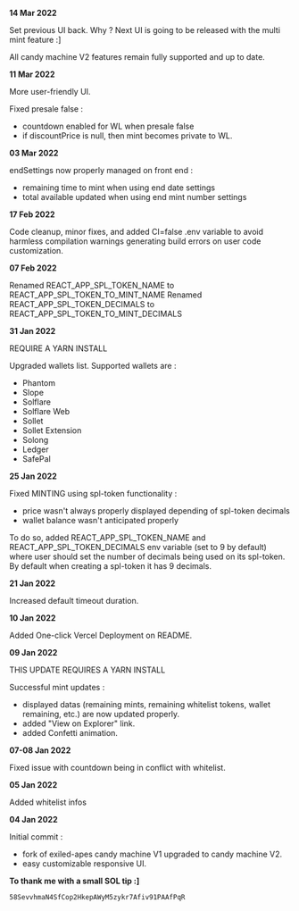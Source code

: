 **14 Mar 2022**

Set previous UI back. Why ?
Next UI is going to be released with the multi mint feature :]

All candy machine V2 features remain fully supported and up to date.

**11 Mar 2022**

More user-friendly UI.

Fixed presale false :
- countdown enabled for WL when presale false
- if discountPrice is null, then mint becomes private to WL.

**03 Mar 2022**

endSettings now properly managed on front end :
- remaining time to mint when using end date settings
- total available updated when using end mint number settings

**17 Feb 2022**

Code cleanup, minor fixes, and added CI=false .env variable to avoid harmless compilation warnings generating build errors on user code customization.

**07 Feb 2022**

Renamed REACT_APP_SPL_TOKEN_NAME to REACT_APP_SPL_TOKEN_TO_MINT_NAME
Renamed REACT_APP_SPL_TOKEN_DECIMALS to REACT_APP_SPL_TOKEN_TO_MINT_DECIMALS

**31 Jan 2022**

REQUIRE A YARN INSTALL

Upgraded wallets list. Supported wallets are :

- Phantom
- Slope
- Solflare
- Solflare Web
- Sollet
- Sollet Extension
- Solong
- Ledger
- SafePal

**25 Jan 2022**

Fixed MINTING using spl-token functionality :
- price wasn't always properly displayed depending of spl-token decimals
- wallet balance wasn't anticipated properly

To do so, added REACT_APP_SPL_TOKEN_NAME and REACT_APP_SPL_TOKEN_DECIMALS env variable (set to 9 by default) where user should set the number of decimals being used on its spl-token. By default when creating a spl-token it has 9 decimals.

**21 Jan 2022**

Increased default timeout duration.

**10 Jan 2022**

Added One-click Vercel Deployment on README.

**09 Jan 2022**

THIS UPDATE REQUIRES A YARN INSTALL

Successful mint updates :
- displayed datas (remaining mints, remaining whitelist tokens, wallet remaining, etc.) are now updated properly.
- added "View on Explorer" link.
- added Confetti animation.

**07-08 Jan 2022**

Fixed issue with countdown being in conflict with whitelist.

**05 Jan 2022**

Added whitelist infos

**04 Jan 2022**

Initial commit :
- fork of exiled-apes candy machine V1 upgraded to candy machine V2.
- easy customizable responsive UI.

**To thank me with a small SOL tip :]**

`58SevvhmaN4SfCop2HkepAWyM5zykr7Afiv91PAAfPqR`
